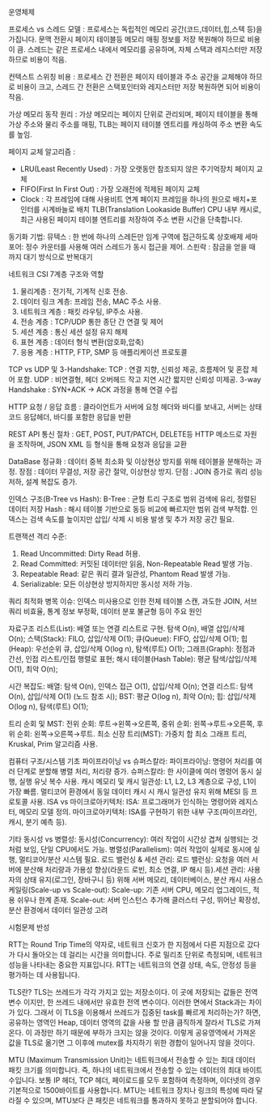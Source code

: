 운영체제

프로세스  vs 스레드 모델 :
프로세스는 독립적인 메모리 공간(코드,데이터,힙,스텍 등)을 가집니다.
문맥 전환시 페이지 테이블등 메모리 매핑 정보를 저장 복원해야 하므로 비용이 큼.
스레드는 같은 프로세스 내에서 메모리를 공유하며, 자체 스택과 레지스터만 저장하므로 비용이 적음.

컨텍스트 스위칭 비용 : 
프로세스 간 전환은 페이지 테이블과 주소 공간을 교체해야 하므로 비용이 크고, 
스레드 간 전환은 스택포인터와 레지스터만 저장 복원하면 되어 비용이 작음.

가상 메모리 동작 원리 :
가상 메모리는 페이지 단위로 관리되며, 페이지 테이블을 통해 가상 주소와 물리 주소를 매핑,
TLB는 페이지 테이블 엔트리를 캐싱하여 주소 변환 속도를 높임.

페이지 교체 알고리즘 :
 - LRU(Least Recently Used) :  가장 오랫동안 참조되지 않은 주기억장치 페이지 교체
 - FIFO(First In First Out) : 가장 오래전에 적제된 페이지 교체
 - Clock : 각 프레임에 대해 사용비트 연계 페이지 프레임을 하나의 원으로 배치+포인터를 시계바늘로 배치
TLB(Translation Lookaside Buffer)
CPU 내부 캐시로, 최근 사용된 페이지 테이블 엔트리를 저장하여 주소 변환 시간을 단축합니다.

동기화 기법:
뮤텍스 : 한 번에 하나의 스레든만 임계 구역에 접근하도록 상호배제
세마포어: 정수 카운터를 사용해 여러 스레드가 동시 접근을 제어.
스핀락 : 잠금을 얻을 때 까지 대기 방식으로 반복대기

네트워크
CSI 7계층 구조와 역할
1. 물리계층 : 전기적, 기계적 신호 전송.
2. 데이터 링크 계층: 프레임 전송, MAC 주소 사용.
3. 네트워크 계층 : 패킷 라우팅, IP주소 사용.
4. 전송 계층 : TCP/UDP 통한 종단 간 연결 및 제어
5. 세션 계층 : 통신 세션 설정 유지 해제
6. 표현 계층 : 데이터 형식 변환(암호화,압축)
7. 응용 계층 : HTTP, FTP, SMP 등 애플리케이션 프로토콜

TCP vs UDP 및 3-Handshake:
TCP : 연결 지향, 신뢰성 제공, 흐름제어 및 혼잡 제어 포함.
UDP : 비연결형, 헤더 오버헤드 작고 지연 시간 짧지만 신뢰성 미제공.
3-way Handshake : SYN+ACK -> ACK 과정을 통해 연결 수립

HTTP 요청 / 응답 흐름 :
클라이언트가 서버에 요청 헤더와 바디를 보내고, 서버는 상태코드
응답헤더, 바디를 포함한 응답을 반환

REST API 통신 절차 :
GET, POST, PUT/PATCH, DELETE등 HTTP 메소드로 자원을 조작하며, JSON XML 등 형식을 통해 요청과 응답을 교환

DataBase
정규화 :
데이터 중복 최소화 및 이상현상 방지를 위해 테이블을 분해하는 과정.
장점 : 데이터 무결성, 저장 공간 절약, 이상현상 방지.
단점 : JOIN 증가로 쿼리 성능 저하, 설계 복잡도 증가.

인덱스 구조(B-Tree vs Hash):
B-Tree : 균형 트리 구조로 범위 검색에 유리, 정렬된 데이터 저장
Hash : 해시 테이블 기반으로 동등 비교에 빠르지만 범위 검색 부적합.
인덱스는 검색 속도를 높이지만 삽입/ 삭제 시 비용 발생 및 추가 저장 공간 필요.

트랜잭션 격리 수준:
1) Read Uncommitted: Dirty Read 허용.
2) Read Committed: 커밋된 데이터만 읽음, Non-Repeatable Read 발생 가능.
3) Repeatable Read: 같은 쿼리 결과 일관성, Phantom Read 발생 가능.
4) Serializable: 모든 이상현상 방지하지만 동시성 저하 가능.

쿼리 최적화 병목 이슈:
인덱스 미사용으로 인한 전체 테이블 스캔, 과도한 JOIN, 서브쿼리 비효율, 
통계 정보 부정확, 데이터 분포 불균형 등이 주요 원인

자료구조 
리스트(List): 배열 또는 연결 리스트로 구현. 탐색 O(n), 배열 삽입/삭제 O(n);
스택(Stack): FILO, 삽입/삭제 O(1);
큐(Queue): FIFO, 삽입/삭제 O(1);
힙(Heap): 우선순위 큐, 삽입/삭제 O(log n), 탐색(루트) O(1);
그래프(Graph): 정점과 간선, 인접 리스트/인접 행렬로 표현;
해시 테이블(Hash Table): 평균 탐색/삽입/삭제 O(1), 최악 O(n);

시간 복잡도:
배열: 탐색 O(n), 인덱스 접근 O(1), 삽입/삭제 O(n);
연결 리스트: 탐색 O(n), 삽입/삭제 O(1) (노드 참조 시);
BST: 평균 O(log n), 최악 O(n);
힙: 삽입/삭제 O(log n), 탐색(루트) O(1);

트리 순회 및 MST:
전위 순회: 루트→왼쪽→오른쪽,
중위 순회: 왼쪽→루트→오른쪽,
후위 순회: 왼쪽→오른쪽→루트.
최소 신장 트리(MST): 가중치 합 최소 그래프 트리, Kruskal, Prim 알고리즘 사용.

컴퓨터 구조/시스템 기초
파이프라이닝 vs 슈퍼스칼라:
파이프라이닝: 명령어 처리를 여러 단계로 분할해 병렬 처리, 처리량 증가.
슈퍼스칼라: 한 사이클에 여러 명령어 동시 실행, 실행 유닛 복수 사용.
캐시 메모리 및 캐시 일관성:
L1, L2, L3 계층으로 구성, L1이 가장 빠름.
멀티코어 환경에서 동일 데이터 캐시 시 캐시 일관성 유지 위해 MESI 등 프로토콜 사용.
ISA vs 마이크로아키텍처:
ISA: 프로그래머가 인식하는 명령어와 레지스터, 메모리 모델 정의.
마이크로아키텍처: ISA를 구현하기 위한 내부 구조(파이프라인, 캐시, 분기 예측 등).

기타
동시성 vs 병렬성:
동시성(Concurrency): 여러 작업이 시간상 겹쳐 실행되는 것처럼 보임, 단일 CPU에서도 가능.
병렬성(Parallelism): 여러 작업이 실제로 동시에 실행, 멀티코어/분산 시스템 필요.
로드 밸런싱 & 세션 관리:
로드 밸런싱: 요청을 여러 서버에 분산해 처리량과 가용성 향상(라운드 로빈, 최소 연결, IP 해시 등).세션 관리: 사용자의 상태 유지(로그인, 장바구니 등) 위해 서버 메모리, 데이터베이스, 분산 캐시 사용스케일링(Scale-up vs Scale-out):
Scale-up: 기존 서버 CPU, 메모리 업그레이드, 적용 쉬우나 한계 존재.
Scale-out: 서버 인스턴스 추가해 클러스터 구성, 뛰어난 확장성, 분산 환경에서 데이터 일관성 고려 



시험문제 반성

 RTT는 Round Trip Time의 약자로, 
네트워크 신호가 한 지점에서 다른 지점으로 갔다가 다시 돌아오는 데 걸리는 시간을 의미합니다. 주로 밀리초 단위로 측정되며,
네트워크 성능을 나타내는 중요한 지표입니다. RTT는 네트워크의 연결 상태, 속도, 안정성 등을 평가하는 데 사용됩니다. 

TLS란?
 TLS는 쓰레드가 각각 가지고 있는 저장소이다.
이 곳에 저장되는 값들은 전역변수 이지만, 한 쓰레드 내에서만 유효한 전역 변수이다. 이러한 면에서 Stack과는 차이가 있다.
그래서 이 TLS을 이용해서 쓰레드가 집중된 task를 빠르게 처리하는가? 하면, 공유하는 영역인 Heap,
데이터 영역의 값을 사용 할 만큼 큼직하게 잘라서 TLS로 가져온다. 이 과정만 하기 때문에 부하가 크지는 않을 것이다.
이렇게 공유영역에서 가져온 값을 TLS로 옮기면 그 이후에 mutex를 차지하기 위한 경합이 일어나지 않을 것이다.

MTU (Maximum Transmission Unit)는 네트워크에서 전송할 수 있는 최대 데이터 패킷 크기를 의미합니다. 
즉, 하나의 네트워크에서 전송할 수 있는 데이터의 최대 바이트 수입니다. 
보통 IP 헤더, TCP 헤더, 페이로드를 모두 포함하여 측정하며, 이더넷의 경우 기본적으로 1500바이트를 사용합니다.
MTU는 네트워크 장치나 링크의 특성에 따라 달라질 수 있으며, MTU보다 큰 패킷은 네트워크를 통과하지 못하고 분할되어야 합니다. 

